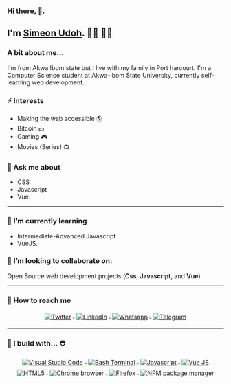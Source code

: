 ### Hi there, 👋. 
 
## I'm [Simeon Udoh](https://simicode.me).  🎉🎈 🎉🎈

### A bit about me...
I'm from Akwa Ibom state but I live with my family in Port harcourt.  I'm a Computer Science student at Akwa-Ibom State University, currently self-learning web development. 

### ⚡  Interests
- Making the web accessible 🌎 
- Bitcoin 💵 
- Gaming 🎮 
- Movies (Series) 📺 

### 💬 Ask me about 
 + CSS
 + Javascript
 + Vue. 

<!--
**simeon4real/simeon4real** is a ✨ _special_ ✨ repository because its `README.md` (this file) appears on your GitHub profile.

- 🌱 I’m currently learning ...
- 👯 I’m looking to collaborate on ...
- 🤔 I’m looking for help with ...
- 
- 📫 How to reach me: ...
- 😄 Pronouns: ...
- ⚡ Fun fact: ...
-->

<hr>

### 🌱 I’m currently learning

+ Intermediate-Advanced Javascript 
+ VueJS. 

### 👯 I’m looking to collaborate on: 
Open Source web development projects (**Css**, **Javascript**, and **Vue**) 

---
### 📢 How to reach me
<p align="center">
  <a href="https://twitter.com/TechviberNG">
    <img src="https://raw.githubusercontent.com/simeon4real/simeon4real/master/badges/twitter.svg" alt="Twitter" style="vertical-align:top; margin:4px">
  </a>  

  <a href="https://www.linkedin.com/in/simeonudoh ">
    <img src="https://raw.githubusercontent.com/simeon4real/simeon4real/master/badges/linkedin.svg" alt="LinkedIn" style="vertical-align:top; margin:4px">
  </a>

  <a href="https://wa.me/23481469533 ">
    <img src="https://raw.githubusercontent.com/simeon4real/simeon4real/master/badges/whatsapp.svg" alt="Whatsapp" style="vertical-align:top; margin:4px">
  </a>

  <a href="https://t.me/Simeon4real ">
    <img src="https://raw.githubusercontent.com/simeon4real/simeon4real/master/badges/telegram.svg" alt="Telegram" style="vertical-align:top; margin:4px">
  </a>


</p>

<hr>

### 🚧 I build with... ⛑
<p align="center">
  <a href="#">
    <img src="https://raw.githubusercontent.com/simeon4real/simeon4real/master/badges/vscode.svg" alt="Visual Studio Code" style="vertical-align:top; margin:4px">
  </a>  

  <a href="#">
    <img src="https://raw.githubusercontent.com/simeon4real/simeon4real/master/badges/bash.svg" alt="Bash Terminal" style="vertical-align:top; margin:4px">
  </a>

  <a href="#">
    <img src="https://raw.githubusercontent.com/simeon4real/simeon4real/master/badges/javascript.svg" alt="Javascript" style="vertical-align:top; margin:4px">
  </a>

  <a href="# ">
    <img src="https://raw.githubusercontent.com/simeon4real/simeon4real/master/badges/vue.svg" alt="Vue JS" style="vertical-align:top; margin:4px">
  </a>

  <a href="# ">
    <img src="https://raw.githubusercontent.com/simeon4real/simeon4real/master/badges/html.svg" alt="HTML5" style="vertical-align:top; margin:4px">
  </a>

  <a href="# ">
    <img src="https://raw.githubusercontent.com/simeon4real/simeon4real/master/badges/chrome.svg" alt="Chrome browser" style="vertical-align:top; margin:4px">
  </a>

  <a href="# ">
    <img src="https://raw.githubusercontent.com/simeon4real/simeon4real/master/badges/firefox.svg" alt="Firefox" style="vertical-align:top; margin:4px">
  </a>

  <a href="# ">
    <img src="https://raw.githubusercontent.com/simeon4real/simeon4real/master/badges/npm.svg" alt="NPM package manager" style="vertical-align:top; margin:4px">
  </a>


</p>
